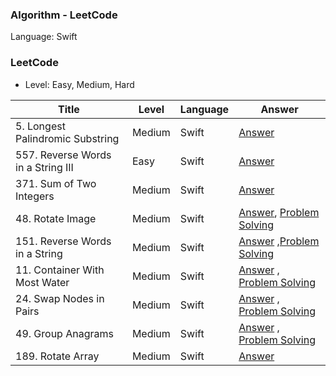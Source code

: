 ### Algorithm - LeetCode

Language: Swift

### LeetCode

* Level: Easy, Medium, Hard

| Title               | Level | Language | Answer |
| ------------------- | ------- | -------- |-------- |
| 5. Longest Palindromic Substring    | Medium    |Swift    |[Answer](https://github.com/dev-Lena/algorithm/blob/master/LeetCode/LongestPalindromicSubstring.swift)    |
| 557. Reverse Words in a String III    | Easy    |Swift    |[Answer](https://github.com/dev-Lena/algorithm/blob/master/LeetCode/ReverseWordsInAStringIII.swift)    |
| 371. Sum of Two Integers  | Medium  |Swift    |[Answer](https://github.com/dev-Lena/algorithm/blob/master/LeetCode/SumOfTwoIntegers.swift)    |
|  48. Rotate Image   |  Medium    | Swift    |[Answer](https://github.com/dev-Lena/algorithm/blob/master/LeetCode/RotateImage.swift), [Problem Solving](https://github.com/dev-Lena/algorithm/blob/master/LeetCode/RotateImageProblemSolving.md)   |
|  151. Reverse Words in a String   |  Medium    | Swift    |[Answer](https://github.com/dev-Lena/algorithm/blob/master/LeetCode/ReverseWordsInAString.swift) ,[Problem Solving](https://github.com/dev-Lena/algorithm/blob/master/LeetCode/ReverseWordsInAStringProblemSolving.md)   |
|  11. Container With Most Water   |  Medium    | Swift    |[Answer](https://github.com/dev-Lena/algorithm/blob/master/LeetCode/ContainerWithMostWater.swift) , [Problem Solving](https://github.com/dev-Lena/algorithm/blob/master/LeetCode/ContainerWithMostWaterProblemSolving.md)   |
|  24. Swap Nodes in Pairs   |  Medium    | Swift    |[Answer](https://github.com/dev-Lena/algorithm/blob/master/LeetCode/SwapNodesInPairs.swift) , [Problem Solving](https://github.com/dev-Lena/algorithm/blob/master/LeetCode/SwapNodesInPairsProblemSolving.md)   |
|   49. Group Anagrams   |  Medium    | Swift    |[Answer](https://github.com/dev-Lena/algorithm/blob/master/LeetCode/GroupAnagrams.swift) , [Problem Solving](https://github.com/dev-Lena/algorithm/blob/master/LeetCode/GroupAnagramsProblemSolving.md)   |
|    189. Rotate Array   |  Medium    | Swift    |[Answer](https://github.com/dev-Lena/algorithm/blob/master/LeetCode/RotateArray.swift)   |
